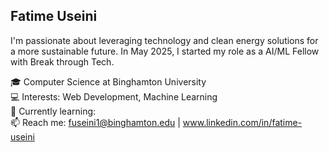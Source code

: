 Fatime Useini
---

I'm passionate about leveraging technology and clean energy solutions for a more sustainable future. In May 2025, I started my role as a AI/ML Fellow with Break through Tech.

🎓 Computer Science at Binghamton University  
💻 Interests: Web Development, Machine Learning  
🌱 Currently learning:  
📫 Reach me: fuseini1@binghamton.edu | www.linkedin.com/in/fatime-useini  
